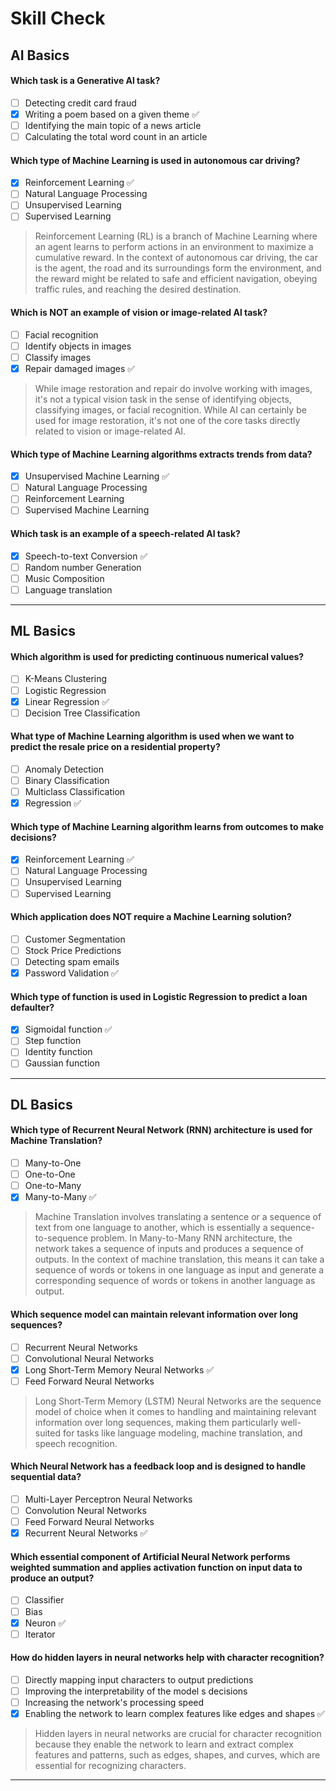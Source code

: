 # Skill Check

## AI Basics

#### Which task is a Generative Al task?
- [ ] Detecting credit card fraud
- [x] Writing a poem based on a given theme ✅
- [ ] Identifying the main topic of a news article
- [ ] Calculating the total word count in an article

#### Which type of Machine Learning is used in autonomous car driving?
- [x] Reinforcement Learning ✅
- [ ] Natural Language Processing
- [ ] Unsupervised Learning
- [ ] Supervised Learning

> Reinforcement Learning (RL) is a branch of Machine Learning where an agent learns to perform actions in an environment to maximize a cumulative reward. In the context of autonomous car driving, the car is the agent, the road and its surroundings form the environment, and the reward might be related to safe and efficient navigation, obeying traffic rules, and reaching the desired destination.

#### Which is NOT an example of vision or image-related Al task?
- [ ] Facial recognition
- [ ] Identify objects in images
- [ ] Classify images
- [x] Repair damaged images ✅

> While image restoration and repair do involve working with images, it's not a typical vision task in the sense of identifying objects, classifying images, or facial recognition. While AI can certainly be used for image restoration, it's not one of the core tasks directly related to vision or image-related AI.

#### Which type of Machine Learning algorithms extracts trends from data?
- [x] Unsupervised Machine Learning ✅
- [ ] Natural Language Processing
- [ ] Reinforcement Learning
- [ ] Supervised Machine Learning

#### Which task is an example of a speech-related Al task?
- [x] Speech-to-text Conversion ✅
- [ ] Random number Generation
- [ ] Music Composition
- [ ] Language translation

***

## ML Basics

#### Which algorithm is used for predicting continuous numerical values?
- [ ] K-Means Clustering
- [ ] Logistic Regression
- [x] Linear Regression ✅
- [ ] Decision Tree Classification

#### What type of Machine Learning algorithm is used when we want to predict the resale price on a residential property?
- [ ] Anomaly Detection
- [ ] Binary Classification
- [ ] Multiclass Classification
- [x] Regression ✅

#### Which type of Machine Learning algorithm learns from outcomes to make decisions?
- [x] Reinforcement Learning ✅
- [ ] Natural Language Processing
- [ ] Unsupervised Learning
- [ ] Supervised Learning

#### Which application does NOT require a Machine Learning solution?
- [ ] Customer Segmentation
- [ ] Stock Price Predictions
- [ ] Detecting spam emails
- [x] Password Validation ✅

#### Which type of function is used in Logistic Regression to predict a loan defaulter?
- [x] Sigmoidal function ✅
- [ ] Step function
- [ ] Identity function
- [ ] Gaussian function

***

## DL Basics

#### Which type of Recurrent Neural Network (RNN) architecture is used for Machine Translation?
- [ ] Many-to-One
- [ ] One-to-One
- [ ] One-to-Many
- [x] Many-to-Many ✅

> Machine Translation involves translating a sentence or a sequence of text from one language to another, which is essentially a sequence-to-sequence problem. In Many-to-Many RNN architecture, the network takes a sequence of inputs and produces a sequence of outputs. In the context of machine translation, this means it can take a sequence of words or tokens in one language as input and generate a corresponding sequence of words or tokens in another language as output.

#### Which sequence model can maintain relevant information over long sequences?
- [ ] Recurrent Neural Networks
- [ ] Convolutional Neural Networks
- [x] Long Short-Term Memory Neural Networks ✅
- [ ] Feed Forward Neural Networks

> Long Short-Term Memory (LSTM) Neural Networks are the sequence model of choice when it comes to handling and maintaining relevant information over long sequences, making them particularly well-suited for tasks like language modeling, machine translation, and speech recognition.

#### Which Neural Network has a feedback loop and is designed to handle sequential data?
- [ ] Multi-Layer Perceptron Neural Networks
- [ ] Convolution Neural Networks
- [ ] Feed Forward Neural Networks
- [x] Recurrent Neural Networks ✅

#### Which essential component of Artificial Neural Network performs weighted summation and applies activation function on input data to produce an output?
- [ ] Classifier
- [ ] Bias
- [x] Neuron ✅
- [ ] Iterator

#### How do hidden layers in neural networks help with character recognition?
- [ ] Directly mapping input characters to output predictions
- [ ] Improving the interpretability of the model s decisions
- [ ] Increasing the network's processing speed
- [x] Enabling the network to learn complex features like edges and shapes ✅

> Hidden layers in neural networks are crucial for character recognition because they enable the network to learn and extract complex features and patterns, such as edges, shapes, and curves, which are essential for recognizing characters.
***
